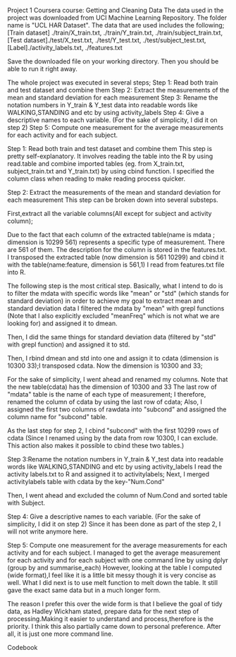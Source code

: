 Project 1 Coursera course: Getting and Cleaning Data
The data used in the project was downloaded from UCI Machine Learning Repository. The folder name is "UCL HAR Dataset". The data that are used includes the following;
[Train dataset] ./train/X_train.txt, ./train/Y_train.txt, ./train/subject_train.txt,
[Test dataset]./test/X_test.txt, ./test/Y_test.txt, ./test/subject_test.txt,
[Label]./activity_labels.txt, ./features.txt 

Save the downloaded file on your working directory. Then you should be able to run it right away. 

The whole project was executed in several steps;
Step 1: Read both train and test dataset and combine them
Step 2: Extract the measurements of the mean and standard deviation for each measurement 
Step 3: Rename the notation numbers in Y_train & Y_test data into readable words like WALKING,STANDING and etc by using activity_labels
Step 4: Give a descriptive names to each variable. (For the sake of simplicity, I did it on step 2)
Step 5: Compute one measurement for the average measurements for each activity and for each subject. 

Step 1: Read both train and test dataset and combine them
This step is pretty self-explanatory. It involves reading the table into the R by using read.table and combine imported tables (eg. from X_train.txt, subject_train.txt and Y_train.txt)
by using cbind function.
I specified the column class when reading to make reading process quicker.

Step 2: Extract the measurements of the mean and standard deviation for each measurement 
This step can be broken down into several substeps. 

First,extract all the variable columns(All except for subject and activity column); 

Due to the fact that each column of the extracted table(name is mdata ; dimension is 10299 561) represents a specific type of measurement. There are 561 of them. The description for the column is stored in the features.txt. 
I transposed the extracted table (now dimension is 561 10299) and cbind it with the table(name:feature, dimension is 561,1) I read from features.txt file into R. 

The following step is the most critical step. Basically, what I intend to do is to filter the mdata with specific words like "mean" or "std" (which stands for standard deviation) in order to achieve my goal to extract mean and standard deviation data
I filtered the mdata by "mean" with grepl functions (Note that I also explicitly excluded "meanFreq" which is not what we are looking for) and assigned it to dmean.

Then, I did the same things for standard deviation data (filtered by "std" with grepl function) and assigned it to std.

Then, I rbind dmean and std into one and assign it to cdata (dimension is 10300 33);I transposed cdata. Now the dimension is 10300 and 33;

For the sake of simplicity, I went ahead and renamed my columns. Note that the new table(cdata) has the dimension of 10300 and 33 The last row of "mdata" table is the name of each type of measurement; I therefore, renamed the column of cdata by using the last row of cdata; 
Also, I assigned the first two columns of rawdata into "subcond" and assigned the column name for "subcond" table.

As the last step for step 2, I cbind "subcond" with the first 10299 rows of cdata (Since I renamed using by the data from row 10300, I can exclude. This action also makes it possible to cbind these two tables.)

Step 3:Rename the notation numbers in Y_train & Y_test data into readable words like WALKING,STANDING and etc by using activity_labels
I read the activity labels.txt to R and assigned it to activitylabels;
Next, I merged activitylabels table with cdata by the key-"Num.Cond"

Then, I went ahead and excluded the column of Num.Cond and sorted table with Subject.

Step 4: Give a descriptive names to each variable. (For the sake of simplicity, I did it on step 2)
Since it has been done as part of the step 2, I will not write anymore here.

Step 5: Compute one measurement for the average measurements for each activity and for each subject. 
I managed to get the average measurement for each activity and for each subject with one command line by using dplyr (group by and summarise_each)
However, looking at the table I computed (wide format),I feel like it is a little bit messy though it is very concise as well. 
What I did next is to use melt function to melt down the table. It still gave the exact same data but in a much longer form.

The reason I prefer this over the wide form is that I believe the goal of tidy data, as Hadley Wickham stated, prepare data for the next step of processing.Making it easier to understand and process,therefore is the priority.
I think this also partially came down to personal preference. After all, it is just one more command line. 
 
Codebook


